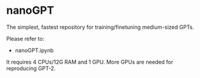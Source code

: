 # nanoGPT

The simplest, fastest repository for training/finetuning medium-sized GPTs.

Please refer to:

- nanoGPT.ipynb

It requires 4 CPUs/12G RAM and 1 GPU. More GPUs are needed for reproducing GPT-2.
